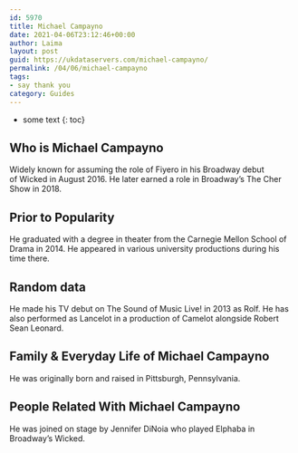 ```yaml
---
id: 5970
title: Michael Campayno
date: 2021-04-06T23:12:46+00:00
author: Laima
layout: post
guid: https://ukdataservers.com/michael-campayno/
permalink: /04/06/michael-campayno
tags:
- say thank you
category: Guides
---
```


* some text
{: toc}


## Who is Michael Campayno
                  
                  
                  
Widely known for assuming the role of Fiyero in his Broadway debut of Wicked in August 2016. He later earned a role in Broadway&#8217;s The Cher Show in 2018.
                  
              
            
              
            
                
                
                
## Prior to Popularity
                  
                  
                  
He graduated with a degree in theater from the Carnegie Mellon School of Drama in 2014. He appeared in various university productions during his time there. 
                  
              
            
              
            
                
                
                
## Random data
                  
                  
                  
He made his TV debut on The Sound of Music Live! in 2013 as Rolf. He has also performed as Lancelot in a production of Camelot alongside Robert Sean Leonard. 
                  
              
            
              
            
                
                
                
## Family & Everyday Life of Michael Campayno
                  
                  
                  
He was originally born and raised in Pittsburgh, Pennsylvania. 
                  
              
            
              
            
                
                
                
## People Related With Michael Campayno
                  
                  
                  
He was joined on stage by Jennifer DiNoia who played Elphaba in Broadway&#8217;s Wicked.
                  
              
            
              
            
                
              
            
              
              
            
            
              
            
          
          
          